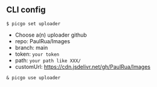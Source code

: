 ## CLI config
`$ picgo set uploader`
* Choose a(n) uploader github
* repo: PaulRua/Images
* branch: main
* token: `your token`
* path: `your path like XXX/`
* customUrl: https://cdn.jsdelivr.net/gh/PaulRua/Images

`& picgo use uploader`
